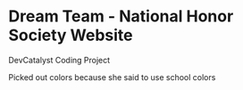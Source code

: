 # Dream Team - National Honor Society Website
DevCatalyst Coding Project




Picked out colors because she said to use school colors
